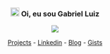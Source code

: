 <h3 align="center">
  <img src="https://raw.githubusercontent.com/MartinHeinz/MartinHeinz/master/wave.gif" width="20px">
  Oi, eu sou Gabriel Luiz
</h3>

<p align="center">
  <img src="https://www.codewars.com/users/GabrielL915/badges/micro"/>
</p>

<div align="center">
  
[Projects](https://gabriell915.github.io/portifolio/) - [Linkedin](https://www.linkedin.com/in/gabriel-luiz-gomes-4549b4232/) - [Blog](https://gabriell915.github.io/portifolio/blog) - [Gists](https://gist.github.com/GabrielL915)

</div>
